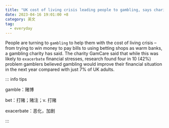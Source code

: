 ```yaml
---
title: "UK cost of living crisis leading people to gambling, says charity"
date: 2023-04-16 19:01:00 +8
category: 英文
tag:
  - everyday
---
```


People are turning to `gambling` to help them with the cost of living crisis – from trying to win money to pay bills to using betting shops as warm banks, a gambling charity has said. The charity GamCare said that while this was likely to `exacerbate` financial stresses, research found four in 10 (42%) problem gamblers believed gambling would improve their financial situation in the next year compared with just 7% of UK adults.

::: info tips

gamble：赌博

bet：打赌；赌注；v. 打赌

exacerbate：恶化，加剧

:::
